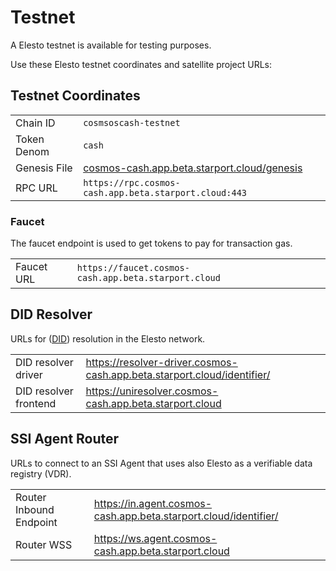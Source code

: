 # Testnet

A Elesto testnet is available for testing purposes.

Use these Elesto testnet coordinates and satellite project URLs:

## Testnet Coordinates

|              |                                                                                                     |
| ------------ | --------------------------------------------------------------------------------------------------- |
| Chain ID     | `cosmsoscash-testnet`                                                                               |
| Token  Denom | `cash`                                                                                              |
| Genesis File | [cosmos-cash.app.beta.starport.cloud/genesis](https://cosmos-cash.app.beta.starport.cloud/genesis?) |
| RPC URL      | `https://rpc.cosmos-cash.app.beta.starport.cloud:443`                                               |

### Faucet

The faucet endpoint is used to get tokens to pay for transaction gas.

|            |                                                      |
| ---------- | ---------------------------------------------------- |
| Faucet URL | `https://faucet.cosmos-cash.app.beta.starport.cloud` |


## DID Resolver

URLs for ([DID](../Reference/GLOSSARY.md#decentralized-identifier-did)) resolution in the Elesto network.

|                       |                                                                         |
| --------------------- | ----------------------------------------------------------------------- |
| DID resolver driver   | https://resolver-driver.cosmos-cash.app.beta.starport.cloud/identifier/ |
| DID resolver frontend | https://uniresolver.cosmos-cash.app.beta.starport.cloud                 |

## SSI Agent Router

URLs to connect to an SSI Agent that uses also Elesto as a verifiable data registry (VDR).

|                         |                                                                  |
| ----------------------- | ---------------------------------------------------------------- |
| Router Inbound Endpoint | https://in.agent.cosmos-cash.app.beta.starport.cloud/identifier/ |
| Router WSS              | https://ws.agent.cosmos-cash.app.beta.starport.cloud             |
